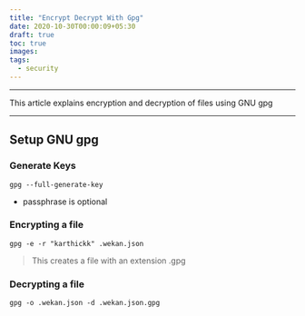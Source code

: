 ```yaml
---
title: "Encrypt Decrypt With Gpg"
date: 2020-10-30T00:00:09+05:30
draft: true
toc: true
images:
tags:
  - security
---
```

---
This article explains encryption and decryption of files using GNU gpg

---

## Setup GNU gpg

### Generate Keys
```shell
gpg --full-generate-key
```
* passphrase is optional

### Encrypting a file
```shell
gpg -e -r "karthickk" .wekan.json
```
> This creates a file with an extension .gpg

### Decrypting a file
```shell
gpg -o .wekan.json -d .wekan.json.gpg
```
